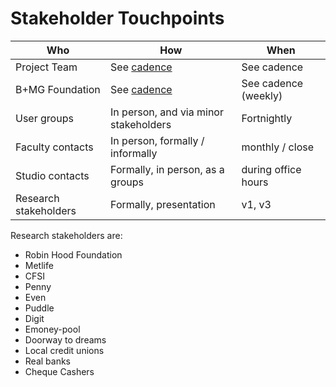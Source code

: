 # Stakeholder Touchpoints

| Who 					        | How 				        		            	| When		             |
| ----------------------|---------------------------------------|--------------------- |
| Project Team			    | See [cadence](link.com)	             	| See cadence	      	 |
| B+MG Foundation		   	| See [cadence](link.com)		            | See cadence (weekly) |
| User groups		    		| In person, and via minor stakeholders | Fortnightly          |
| Faculty contacts	  	| In person, formally / informally    	| monthly / close	     |
| Studio contacts		  	| Formally, in person, as a groups 	    | during office hours  |
| Research stakeholders	| Formally, presentation		          	| v1, v3               |



Research stakeholders are:
- Robin Hood Foundation	
- Metlife					
- CFSI					
- Penny					
- Even					
- Puddle					
- Digit					
- Emoney-pool				
- Doorway to dreams		
- Local credit unions		
- Real banks				
- Cheque Cashers			
